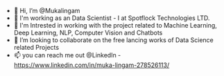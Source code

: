 - 👋 Hi, I’m @Mukalingam
- 👀 I'm working as an Data Scientist - I at Spotflock Technologies LTD.
- 🌱 I'm Intrested in working with the project related to Machine Learning, Deep Learning, NLP, Computer Vision and Chatbots
- 💞️ I’m looking to collaborate on the free lancing works of Data Science related Projects
- 📫 you can reach me out @LinkedIn - https://www.linkedin.com/in/muka-lingam-278526113/

<!---
Mukalingam/Mukalingam is a ✨ special ✨ repository because its `README.md` (this file) appears on your GitHub profile.
You can click the Preview link to take a look at your changes.
--->
